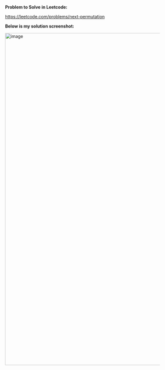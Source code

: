 **Problem to Solve in Leetcode:**

https://leetcode.com/problems/next-permutation

**Below is my solution screenshot:**

<img width="1920" height="1080" alt="image" src="https://github.com/user-attachments/assets/a480ff12-ba0c-4646-ae08-b6f212de3175" />

